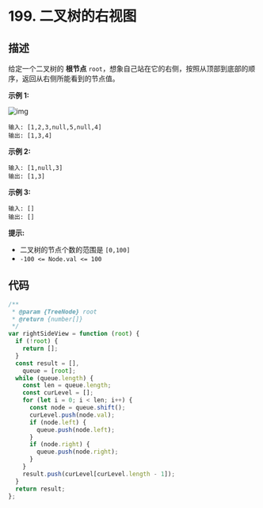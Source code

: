 # 199. 二叉树的右视图

## 描述

给定一个二叉树的 **根节点** `root`，想象自己站在它的右侧，按照从顶部到底部的顺序，返回从右侧所能看到的节点值。

 

**示例 1:**

![img](https://qiniucloud.qishilong.space/images/tree-20240109214021170.jpg)

```
输入: [1,2,3,null,5,null,4]
输出: [1,3,4]
```

**示例 2:**

```
输入: [1,null,3]
输出: [1,3]
```

**示例 3:**

```
输入: []
输出: []
```

 

**提示:**

-   二叉树的节点个数的范围是 `[0,100]`
-   `-100 <= Node.val <= 100` 

## 代码

```js
/**
 * @param {TreeNode} root
 * @return {number[]}
 */
var rightSideView = function (root) {
  if (!root) {
    return [];
  }
  const result = [],
    queue = [root];
  while (queue.length) {
    const len = queue.length;
    const curLevel = [];
    for (let i = 0; i < len; i++) {
      const node = queue.shift();
      curLevel.push(node.val);
      if (node.left) {
        queue.push(node.left);
      }
      if (node.right) {
        queue.push(node.right);
      }
    }
    result.push(curLevel[curLevel.length - 1]);
  }
  return result;
};
```

